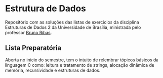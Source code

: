 # Estrutura de Dados

Repositório com as soluções das listas de exercícios da disciplina Estruturas de Dados 2 da Universidade de Brasília, ministrada pelo professor [Bruno Ribas](https://www.brunoribas.com.br/).

## Lista Preparatória

Aberta no início do semestre, tem o intuito de relembrar tópicos básicos da linguagem C como: leitura e tratamento de strings, alocação dinâmica de memória, recursividade e estruturas de dados.
